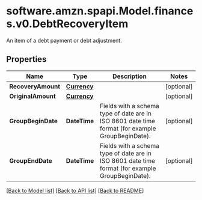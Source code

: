 # software.amzn.spapi.Model.finances.v0.DebtRecoveryItem
An item of a debt payment or debt adjustment.

## Properties

Name | Type | Description | Notes
------------ | ------------- | ------------- | -------------
**RecoveryAmount** | [**Currency**](Currency.md) |  | [optional] 
**OriginalAmount** | [**Currency**](Currency.md) |  | [optional] 
**GroupBeginDate** | **DateTime** | Fields with a schema type of date are in ISO 8601 date time format (for example GroupBeginDate). | [optional] 
**GroupEndDate** | **DateTime** | Fields with a schema type of date are in ISO 8601 date time format (for example GroupBeginDate). | [optional] 

[[Back to Model list]](../README.md#documentation-for-models) [[Back to API list]](../README.md#documentation-for-api-endpoints) [[Back to README]](../README.md)

